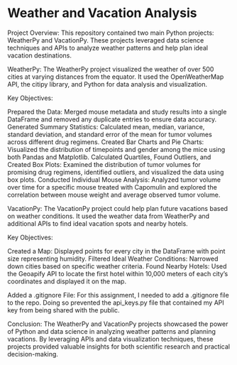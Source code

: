# Weather and Vacation Analysis

Project Overview:
This repository contained two main Python projects: WeatherPy and VacationPy. These projects leveraged data science techniques and APIs to analyze weather patterns and help plan ideal vacation destinations.

WeatherPy:
The WeatherPy project visualized the weather of over 500 cities at varying distances from the equator. It used the OpenWeatherMap API, the citipy library, and Python for data analysis and visualization.

Key Objectives:

Prepared the Data: Merged mouse metadata and study results into a single DataFrame and removed any duplicate entries to ensure data accuracy.
Generated Summary Statistics: Calculated mean, median, variance, standard deviation, and standard error of the mean for tumor volumes across different drug regimens.
Created Bar Charts and Pie Charts: Visualized the distribution of timepoints and gender among the mice using both Pandas and Matplotlib.
Calculated Quartiles, Found Outliers, and Created Box Plots: Examined the distribution of tumor volumes for promising drug regimens, identified outliers, and visualized the data using box plots.
Conducted Individual Mouse Analysis: Analyzed tumor volume over time for a specific mouse treated with Capomulin and explored the correlation between mouse weight and average observed tumor volume.

VacationPy:
The VacationPy project could help plan future vacations based on weather conditions. It used the weather data from WeatherPy and additional APIs to find ideal vacation spots and nearby hotels.

Key Objectives:

Created a Map: Displayed points for every city in the DataFrame with point size representing humidity.
Filtered Ideal Weather Conditions: Narrowed down cities based on specific weather criteria.
Found Nearby Hotels: Used the Geoapify API to locate the first hotel within 10,000 meters of each city’s coordinates and displayed it on the map.

Added a .gitignore File:
For this assignment, I needed to add a .gitignore file to the repo. Doing so prevented the api_keys.py file that contained my API key from being shared with the public.

Conclusion:
The WeatherPy and VacationPy projects showcased the power of Python and data science in analyzing weather patterns and planning vacations. By leveraging APIs and data visualization techniques, these projects provided valuable insights for both scientific research and practical decision-making.
